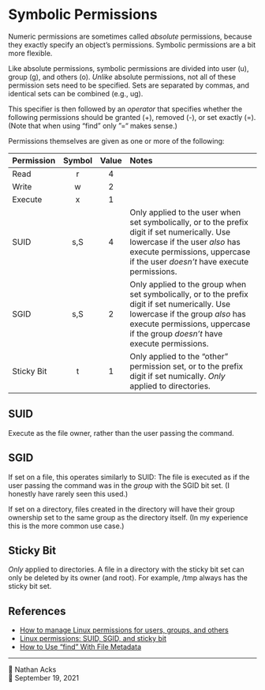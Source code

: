 # Symbolic Permissions

Numeric permissions are sometimes called *absolute* permissions, because they exactly specify an object’s permissions. Symbolic permissions are a bit more flexible.

Like absolute permissions, symbolic permissions are divided into user (u), group (g), and others (o). *Unlike* absolute permissions, not all of these permission sets need to be specified. Sets are separated by commas, and identical sets can be combined (e.g., ug).

This specifier is then followed by an *operator* that specifies whether the following permissions should be granted (+), removed (-), or set exactly (=). (Note that when using “find” only ”=“ makes sense.)

Permissions themselves are given as one or more of the following:

| Permission | Symbol | Value | Notes                                                                                                                                                                                                             |
|:---------- |:------:|:-----:|:----------------------------------------------------------------------------------------------------------------------------------------------------------------------------------------------------------------- |
| Read       |    r   |   4   |                                                                                                                                                                                                                   |
| Write      |    w   |   2   |                                                                                                                                                                                                                   |
| Execute    |    x   |   1   |                                                                                                                                                                                                                   |
| SUID       |   s,S  |   4   | Only applied to the user when set symbolically, or to the prefix digit if set numerically. Use lowercase if the user *also* has execute permissions, uppercase if the user *doesn’t* have execute permissions.    |
| SGID       |   s,S  |   2   | Only applied to the group when set symbolically, or to the prefix digit if set numerically. Use lowercase if the group *also* has execute permissions, uppercase if the group *doesn’t* have execute permissions. |
| Sticky Bit |    t   |   1   | Only applied to the “other” permission set, or to the prefix digit if set numically. *Only* applied to directories.                                                                                               |

## SUID

Execute as the file owner, rather than the user passing the command.

## SGID

If set on a file, this operates similarly to SUID: The file is executed as if the user passing the command was in the *group* with the SGID bit set. (I honestly have rarely seen this used.)

If set on a directory, files created in the directory will have their group ownership set to the same group as the directory itself. (In my experience this is the more common use case.)

## Sticky Bit

*Only* applied to directories. A file in a directory with the sticky bit set can only be deleted by its owner (and root). For example, /tmp always has the sticky bit set.

## References

* [How to manage Linux permissions for users, groups, and others](https://www.redhat.com/sysadmin/manage-permissions)
* [Linux permissions: SUID, SGID, and sticky bit](https://www.redhat.com/sysadmin/suid-sgid-sticky-bit)
* [How to Use “find” With File Metadata](how-to-use-find-with-file-metadata.md)

- - - -

<span aria-hidden="true">👤</span> Nathan Acks  
<span aria-hidden="true">📅</span> September 19, 2021

